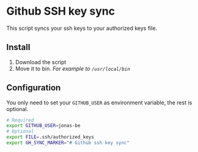 # Github SSH key sync

This script syncs your ssh keys to your authorized keys file.

## Install

1. Download the script
2. Move it to bin. *For example to `/usr/local/bin`*


## Configuration

You only need to set your ``GITHUB_USER`` as environment variable, the rest is optional.

```bash
# Required
export GITHUB_USER=jonas-be
# Optional
export FILE=.ssh/authorized_keys
export GH_SYNC_MARKER="# Github ssh key sync"
```
